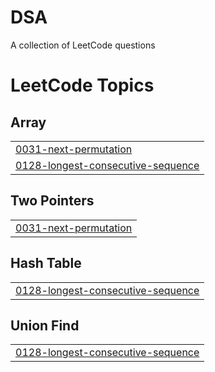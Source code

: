 # DSA
A collection of LeetCode questions 

<!---LeetCode Topics Start-->
# LeetCode Topics
## Array
|  |
| ------- |
| [0031-next-permutation](https://github.com/shubhra27ss/DSA/tree/master/0031-next-permutation) |
| [0128-longest-consecutive-sequence](https://github.com/shubhra27ss/DSA/tree/master/0128-longest-consecutive-sequence) |
## Two Pointers
|  |
| ------- |
| [0031-next-permutation](https://github.com/shubhra27ss/DSA/tree/master/0031-next-permutation) |
## Hash Table
|  |
| ------- |
| [0128-longest-consecutive-sequence](https://github.com/shubhra27ss/DSA/tree/master/0128-longest-consecutive-sequence) |
## Union Find
|  |
| ------- |
| [0128-longest-consecutive-sequence](https://github.com/shubhra27ss/DSA/tree/master/0128-longest-consecutive-sequence) |
<!---LeetCode Topics End-->